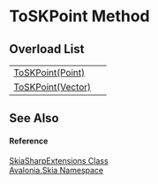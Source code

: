 # ToSKPoint Method


## Overload List
<table>
<tr>
<td><a href="M_Avalonia_Skia_SkiaSharpExtensions_ToSKPoint">ToSKPoint(Point)</a></td>
<td> </td>
</tr>
<tr>
<td><a href="M_Avalonia_Skia_SkiaSharpExtensions_ToSKPoint_1">ToSKPoint(Vector)</a></td>
<td> </td>
</tr>
</table>

## See Also


#### Reference
<a href="T_Avalonia_Skia_SkiaSharpExtensions">SkiaSharpExtensions Class</a>  
<a href="N_Avalonia_Skia">Avalonia.Skia Namespace</a>  

